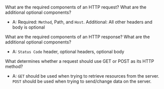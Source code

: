 What are the required components of an HTTP request? What are the additional optional components?

- A: Required: `Method`, Path, and `Host`. Additional: All other headers and body is optional

What are the required components of an HTTP response? What are the additional optional components?

- A: `Status Code` header, optional headers, optional body

What determines whether a request should use GET or POST as its HTTP method?
- A: `GET` should be used when trying to retrieve resources from the server. `POST` should be used when trying to send/change data on the server.

